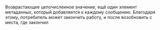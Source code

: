  Возврастающее целочисленное значение, ещё один элемент метаданных, который добавляется к каждому сообщению. Благодаря этому, потребитель может закончить работу, и после возобновить с места, где закончил